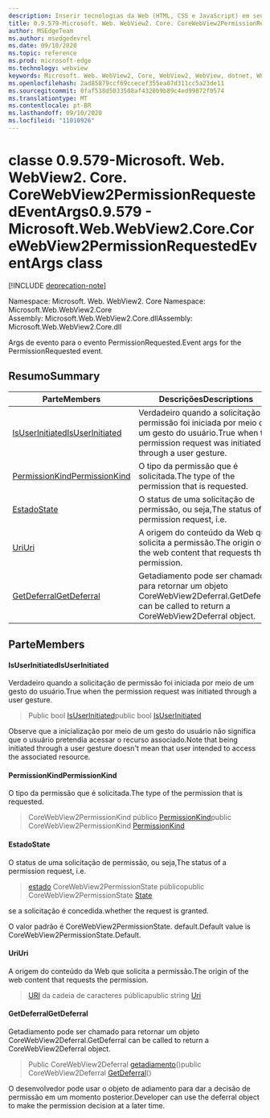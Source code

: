 ```yaml
---
description: Inserir tecnologias da Web (HTML, CSS e JavaScript) em seus aplicativos nativos com o controle WebView2 do Microsoft Edge
title: 0.9.579-Microsoft. Web. WebView2. Core. CoreWebView2PermissionRequestedEventArgs
author: MSEdgeTeam
ms.author: msedgedevrel
ms.date: 09/10/2020
ms.topic: reference
ms.prod: microsoft-edge
ms.technology: webview
keywords: Microsoft. Web. WebView2, Core, WebView2, WebView, dotnet, WPF, WinForms, app, Edge, CoreWebView2, CoreWebView2Controller, controle do navegador, Edge HTML, Microsoft. Web. WebView2. Core. CoreWebView2PermissionRequestedEventArgs
ms.openlocfilehash: 2ad85879ccf69ccecef355ea07d311cc5a23de11
ms.sourcegitcommit: 0faf538d5033508af4320b9b89c4ed99872f0574
ms.translationtype: MT
ms.contentlocale: pt-BR
ms.lasthandoff: 09/10/2020
ms.locfileid: "11010926"
---
```

# <span data-ttu-id="0bfda-104">classe 0.9.579-Microsoft. Web. WebView2. Core. CoreWebView2PermissionRequestedEventArgs</span><span class="sxs-lookup"><span data-stu-id="0bfda-104">0.9.579 - Microsoft.Web.WebView2.Core.CoreWebView2PermissionRequestedEventArgs class</span></span> 

[!INCLUDE [deprecation-note](../../includes/deprecation-note.md)]

<span data-ttu-id="0bfda-105">Namespace: Microsoft. Web. WebView2. Core </span><span class="sxs-lookup"><span data-stu-id="0bfda-105">Namespace: Microsoft.Web.WebView2.Core</span></span>\
<span data-ttu-id="0bfda-106">Assembly: Microsoft.Web.WebView2.Core.dll</span><span class="sxs-lookup"><span data-stu-id="0bfda-106">Assembly: Microsoft.Web.WebView2.Core.dll</span></span>

<span data-ttu-id="0bfda-107">Args de evento para o evento PermissionRequested.</span><span class="sxs-lookup"><span data-stu-id="0bfda-107">Event args for the PermissionRequested event.</span></span>

## <span data-ttu-id="0bfda-108">Resumo</span><span class="sxs-lookup"><span data-stu-id="0bfda-108">Summary</span></span>

 <span data-ttu-id="0bfda-109">Parte</span><span class="sxs-lookup"><span data-stu-id="0bfda-109">Members</span></span>                        | <span data-ttu-id="0bfda-110">Descrições</span><span class="sxs-lookup"><span data-stu-id="0bfda-110">Descriptions</span></span>
--------------------------------|---------------------------------------------
[<span data-ttu-id="0bfda-111">IsUserInitiated</span><span class="sxs-lookup"><span data-stu-id="0bfda-111">IsUserInitiated</span></span>](#isuserinitiated) | <span data-ttu-id="0bfda-112">Verdadeiro quando a solicitação de permissão foi iniciada por meio de um gesto do usuário.</span><span class="sxs-lookup"><span data-stu-id="0bfda-112">True when the permission request was initiated through a user gesture.</span></span>
[<span data-ttu-id="0bfda-113">PermissionKind</span><span class="sxs-lookup"><span data-stu-id="0bfda-113">PermissionKind</span></span>](#permissionkind) | <span data-ttu-id="0bfda-114">O tipo da permissão que é solicitada.</span><span class="sxs-lookup"><span data-stu-id="0bfda-114">The type of the permission that is requested.</span></span>
[<span data-ttu-id="0bfda-115">Estado</span><span class="sxs-lookup"><span data-stu-id="0bfda-115">State</span></span>](#state) | <span data-ttu-id="0bfda-116">O status de uma solicitação de permissão, ou seja,</span><span class="sxs-lookup"><span data-stu-id="0bfda-116">The status of a permission request, i.e.</span></span>
[<span data-ttu-id="0bfda-117">Uri</span><span class="sxs-lookup"><span data-stu-id="0bfda-117">Uri</span></span>](#uri) | <span data-ttu-id="0bfda-118">A origem do conteúdo da Web que solicita a permissão.</span><span class="sxs-lookup"><span data-stu-id="0bfda-118">The origin of the web content that requests the permission.</span></span>
[<span data-ttu-id="0bfda-119">GetDeferral</span><span class="sxs-lookup"><span data-stu-id="0bfda-119">GetDeferral</span></span>](#getdeferral) | <span data-ttu-id="0bfda-120">Getadiamento pode ser chamado para retornar um objeto CoreWebView2Deferral.</span><span class="sxs-lookup"><span data-stu-id="0bfda-120">GetDeferral can be called to return a CoreWebView2Deferral object.</span></span>

## <span data-ttu-id="0bfda-121">Parte</span><span class="sxs-lookup"><span data-stu-id="0bfda-121">Members</span></span>

#### <span data-ttu-id="0bfda-122">IsUserInitiated</span><span class="sxs-lookup"><span data-stu-id="0bfda-122">IsUserInitiated</span></span> 

<span data-ttu-id="0bfda-123">Verdadeiro quando a solicitação de permissão foi iniciada por meio de um gesto do usuário.</span><span class="sxs-lookup"><span data-stu-id="0bfda-123">True when the permission request was initiated through a user gesture.</span></span>

> <span data-ttu-id="0bfda-124">Public bool [IsUserInitiated](#isuserinitiated)</span><span class="sxs-lookup"><span data-stu-id="0bfda-124">public bool [IsUserInitiated](#isuserinitiated)</span></span>

<span data-ttu-id="0bfda-125">Observe que a inicialização por meio de um gesto do usuário não significa que o usuário pretendia acessar o recurso associado.</span><span class="sxs-lookup"><span data-stu-id="0bfda-125">Note that being initiated through a user gesture doesn't mean that user intended to access the associated resource.</span></span>

#### <span data-ttu-id="0bfda-126">PermissionKind</span><span class="sxs-lookup"><span data-stu-id="0bfda-126">PermissionKind</span></span> 

<span data-ttu-id="0bfda-127">O tipo da permissão que é solicitada.</span><span class="sxs-lookup"><span data-stu-id="0bfda-127">The type of the permission that is requested.</span></span>

> <span data-ttu-id="0bfda-128">CoreWebView2PermissionKind público [PermissionKind](#permissionkind)</span><span class="sxs-lookup"><span data-stu-id="0bfda-128">public CoreWebView2PermissionKind [PermissionKind](#permissionkind)</span></span>

#### <span data-ttu-id="0bfda-129">Estado</span><span class="sxs-lookup"><span data-stu-id="0bfda-129">State</span></span> 

<span data-ttu-id="0bfda-130">O status de uma solicitação de permissão, ou seja,</span><span class="sxs-lookup"><span data-stu-id="0bfda-130">The status of a permission request, i.e.</span></span>

> <span data-ttu-id="0bfda-131">[estado](#state) CoreWebView2PermissionState público</span><span class="sxs-lookup"><span data-stu-id="0bfda-131">public CoreWebView2PermissionState [State](#state)</span></span>

<span data-ttu-id="0bfda-132">se a solicitação é concedida.</span><span class="sxs-lookup"><span data-stu-id="0bfda-132">whether the request is granted.</span></span>

<span data-ttu-id="0bfda-133">O valor padrão é CoreWebView2PermissionState. default.</span><span class="sxs-lookup"><span data-stu-id="0bfda-133">Default value is CoreWebView2PermissionState.Default.</span></span>

#### <span data-ttu-id="0bfda-134">Uri</span><span class="sxs-lookup"><span data-stu-id="0bfda-134">Uri</span></span> 

<span data-ttu-id="0bfda-135">A origem do conteúdo da Web que solicita a permissão.</span><span class="sxs-lookup"><span data-stu-id="0bfda-135">The origin of the web content that requests the permission.</span></span>

> <span data-ttu-id="0bfda-136">[URI](#uri) da cadeia de caracteres pública</span><span class="sxs-lookup"><span data-stu-id="0bfda-136">public string [Uri](#uri)</span></span>

#### <span data-ttu-id="0bfda-137">GetDeferral</span><span class="sxs-lookup"><span data-stu-id="0bfda-137">GetDeferral</span></span> 

<span data-ttu-id="0bfda-138">Getadiamento pode ser chamado para retornar um objeto CoreWebView2Deferral.</span><span class="sxs-lookup"><span data-stu-id="0bfda-138">GetDeferral can be called to return a CoreWebView2Deferral object.</span></span>

> <span data-ttu-id="0bfda-139">Public CoreWebView2Deferral [getadiamento](#getdeferral)()</span><span class="sxs-lookup"><span data-stu-id="0bfda-139">public CoreWebView2Deferral [GetDeferral](#getdeferral)()</span></span>

<span data-ttu-id="0bfda-140">O desenvolvedor pode usar o objeto de adiamento para dar a decisão de permissão em um momento posterior.</span><span class="sxs-lookup"><span data-stu-id="0bfda-140">Developer can use the deferral object to make the permission decision at a later time.</span></span>

